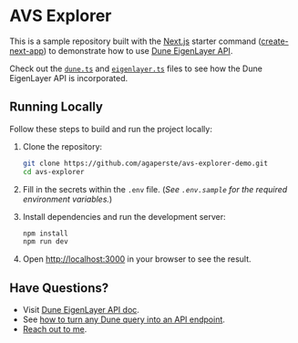 # AVS Explorer

This is a sample repository built with the [Next.js](https://nextjs.org/) starter command ([create-next-app](https://nextjs.org/docs/app/api-reference/create-next-app)) to demonstrate how to use [Dune EigenLayer API](https://docs.dune.com/api-reference/eigenlayer/introduction). 


Check out the [`dune.ts`](https://github.com/agaperste/avs-explorer-demo/blob/main/src/pages/api/dune.ts) and [`eigenlayer.ts`](https://github.com/agaperste/avs-explorer-demo/blob/main/src/services/eigenlayer.ts) files to see how the Dune EigenLayer API is incorporated.

## Running Locally

Follow these steps to build and run the project locally:

1. Clone the repository:
    ```bash
    git clone https://github.com/agaperste/avs-explorer-demo.git
    cd avs-explorer
    ```

2. Fill in the secrets within the `.env` file. (_See `.env.sample` for the required environment variables._)

3. Install dependencies and run the development server:
    ```bash
    npm install
    npm run dev
    ```

4. Open [http://localhost:3000](http://localhost:3000) in your browser to see the result.

## Have Questions?

- Visit [Dune EigenLayer API doc](https://docs.dune.com/api-reference/eigenlayer/introduction).
- See [how to turn any Dune query into an API endpoint](https://youtu.be/o29ig849qMY).
- [Reach out to me](https://twitter.com/agaperste).
